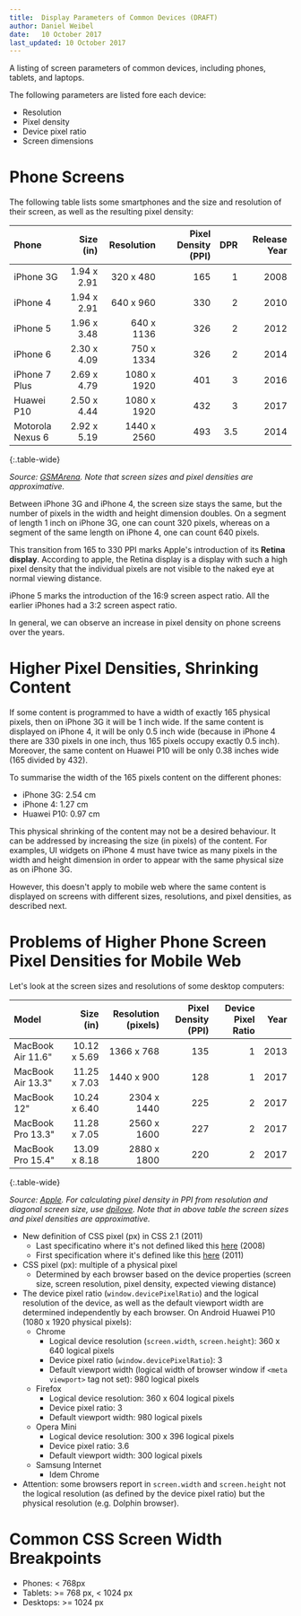 ```yaml
---
title:  Display Parameters of Common Devices (DRAFT)
author: Daniel Weibel
date:   10 October 2017
last_updated: 10 October 2017
---
```


A listing of screen parameters of common devices, including phones, tablets, and laptops.

The following parameters are listed fore each device:

- Resolution
- Pixel density
- Device pixel ratio
- Screen dimensions

# Phone Screens

The following table lists some smartphones and the size and resolution of their screen, as well as the resulting pixel density:

| Phone           | Size (in)       | Resolution       |  Pixel Density (PPI) |  DPR | Release Year |
|:----------------|----------------:|--------------------------:|---------------------:|-------------------:|-----:|
| iPhone 3G       | 1.94 x 2.91     | 320 x 480                 |  165                 | 1                  | 2008 |
| iPhone 4        | 1.94 x 2.91     | 640 x 960                 |  330                 | 2                  | 2010 |
| iPhone 5        | 1.96 x 3.48     | 640 x 1136                |  326                 | 2                  | 2012 |
| iPhone 6        | 2.30 x 4.09     | 750 x 1334                |  326                 | 2                  | 2014 |
| iPhone 7 Plus   | 2.69 x 4.79     | 1080 x 1920               |  401                 | 3                  | 2016 |
| Huawei P10      | 2.50 x 4.44     | 1080 x 1920               |  432                 | 3                  | 2017 |
| Motorola Nexus 6| 2.92 x 5.19     | 1440 x 2560               |  493                 | 3.5                | 2014 |
{:.table-wide}

*Source: [GSMArena](https://www.gsmarena.com/). Note that screen sizes and pixel densities are approximative.*

Between iPhone 3G and iPhone 4, the screen size stays the same, but the number of pixels in the width and height dimension doubles. On a segment of length 1 inch on iPhone 3G, one can count 320 pixels, whereas on a segment of the same length on iPhone 4, one can count 640 pixels.

This transition from 165 to 330 PPI marks Apple's introduction of its **Retina display**. According to apple, the Retina display is a display with such a high pixel density that the individual pixels are not visible to the naked eye at normal viewing distance.

iPhone 5 marks the introduction of the 16:9 screen aspect ratio. All the earlier iPhones had a 3:2 screen aspect ratio.

In general, we can observe an increase in pixel density on phone screens over the years.

# Higher Pixel Densities, Shrinking Content

If some content is programmed to have a width of exactly 165 physical pixels, then on iPhone 3G it will be 1 inch wide. If the same content is displayed on iPhone 4, it will be only 0.5 inch wide (because in iPhone 4 there are 330 pixels in one inch, thus 165 pixels occupy exactly 0.5 inch). Moreover, the same content on Huawei P10 will be only 0.38 inches wide (165 divided by 432).

To summarise the width of the 165 pixels content on the different phones:

- iPhone 3G: 2.54 cm
- iPhone 4: 1.27 cm
- Huawei P10: 0.97 cm

This physical shrinking of the content may not be a desired behaviour. It can be addressed by increasing the size (in pixels) of the content. For examples, UI widgets on iPhone 4 must have twice as many pixels in the width and height dimension in order to appear with the same physical size as on iPhone 3G.

However, this doesn't apply to mobile web where the same content is displayed on screens with different sizes, resolutions, and pixel densities, as described next.

# Problems of Higher Phone Screen Pixel Densities for Mobile Web

Let's look at the screen sizes and resolutions of some desktop computers:

| Model                 | Size (in)       | Resolution (pixels)       |  Pixel Density (PPI) | Device Pixel Ratio | Year |
|:----------------------|----------------:|--------------------------:|---------------------:|-------------------:|-----:|
| MacBook Air 11.6"     | 10.12 x 5.69    | 1366 x 768                | 135                  | 1                  | 2013 |
| MacBook Air 13.3"     | 11.25 x 7.03    | 1440 x 900                | 128                  | 1                  | 2017 |
| MacBook 12"           | 10.24 x 6.40    | 2304 x 1440               | 225                  | 2                  | 2017 |
| MacBook Pro 13.3"     | 11.28 x 7.05    | 2560 x 1600               | 227                  | 2                  | 2017 |
| MacBook Pro 15.4"     | 13.09 x 8.18    | 2880 x 1800               | 220                  | 2                  | 2017 |
{:.table-wide}

*Source: [Apple](https://www.apple.com/). For calculating pixel density in PPI from resolution and diagonal screen size, use [dpilove](http://dpi.lv/). Note that in above table the screen sizes and pixel densities are approximative.*




- New definition of CSS pixel (px) in CSS 2.1 (2011)
    - Last specificatino where it's not defined liked this [here](https://www.w3.org/TR/2008/REC-CSS2-20080411/syndata.html#length-units) (2008)
    - First specification where it's defined like this [here](https://www.w3.org/TR/2011/PR-CSS2-20110412/syndata.html#length-units) (2011)
- CSS pixel (px): multiple of a physical pixel
    - Determined by each browser based on the device properties (screen size, screen resolution, pixel density, expected viewing distance)
- The device pixel ratio (`window.devicePixelRatio`) and the logical resolution of the device, as well as the default viewport width are determined independently by each browser. On Android Huawei P10 (1080 x 1920 physical pixels):
    - Chrome
        - Logical device resolution (`screen.width`, `screen.height`): 360 x 640 logical pixels
        - Device pixel ratio (`window.devicePixelRatio`): 3
        - Default viewport width (logical width of browser window if `<meta viewport>` tag not set): 980 logical pixels
    - Firefox
        - Logical device resolution: 360 x 604 logical pixels
        - Device pixel ratio: 3
        - Default viewport width: 980 logical pixels
    - Opera Mini
        - Logical device resolution: 300 x 396 logical pixels
        - Device pixel ratio: 3.6
        - Default viewport width: 300 logical pixels
    - Samsung Internet
        - Idem Chrome
- Attention: some browsers report in `screen.width` and `screen.height` not the logical resolution (as defined by the device pixel ratio) but the physical resolution (e.g. Dolphin browser).



# Common CSS Screen Width Breakpoints

- Phones: < 768px
- Tablets: >= 768 px, < 1024 px
- Desktops: >= 1024 px
